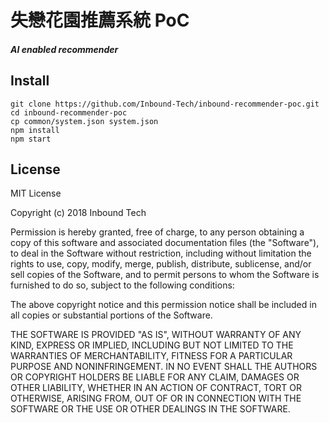 # 失戀花園推薦系統 PoC

##### AI enabled recommender

## Install

```
git clone https://github.com/Inbound-Tech/inbound-recommender-poc.git
cd inbound-recommender-poc
cp common/system.json system.json
npm install
npm start
```

## License

MIT License

Copyright (c) 2018 Inbound Tech

Permission is hereby granted, free of charge, to any person obtaining a copy
of this software and associated documentation files (the "Software"), to deal
in the Software without restriction, including without limitation the rights
to use, copy, modify, merge, publish, distribute, sublicense, and/or sell
copies of the Software, and to permit persons to whom the Software is
furnished to do so, subject to the following conditions:

The above copyright notice and this permission notice shall be included in all
copies or substantial portions of the Software.

THE SOFTWARE IS PROVIDED "AS IS", WITHOUT WARRANTY OF ANY KIND, EXPRESS OR
IMPLIED, INCLUDING BUT NOT LIMITED TO THE WARRANTIES OF MERCHANTABILITY,
FITNESS FOR A PARTICULAR PURPOSE AND NONINFRINGEMENT. IN NO EVENT SHALL THE
AUTHORS OR COPYRIGHT HOLDERS BE LIABLE FOR ANY CLAIM, DAMAGES OR OTHER
LIABILITY, WHETHER IN AN ACTION OF CONTRACT, TORT OR OTHERWISE, ARISING FROM,
OUT OF OR IN CONNECTION WITH THE SOFTWARE OR THE USE OR OTHER DEALINGS IN THE
SOFTWARE.
